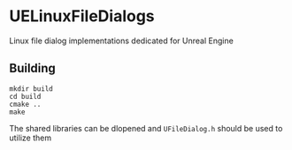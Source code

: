UELinuxFileDialogs
==================

Linux file dialog implementations dedicated for Unreal Engine

## Building

```
mkdir build
cd build
cmake ..
make
```

The shared libraries can be dlopened and `UFileDialog.h` should be used to utilize them
